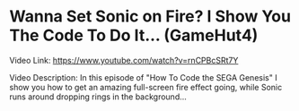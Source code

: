 # Wanna Set Sonic on Fire? I Show You The Code To Do It... (GameHut4)

Video Link: https://www.youtube.com/watch?v=rnCPBcSRt7Y

Video Description: In this episode of "How To Code the SEGA Genesis" I show you how to get an amazing full-screen fire effect going, while Sonic runs around dropping rings in the background...
